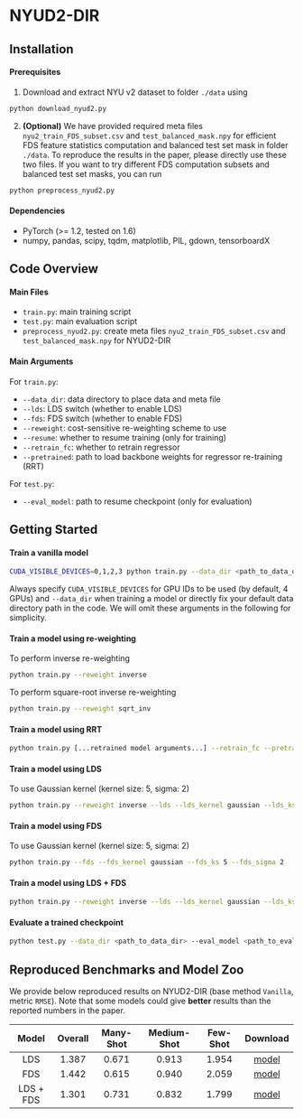 # NYUD2-DIR
## Installation

#### Prerequisites

1. Download and extract NYU v2 dataset to folder `./data` using

```bash
python download_nyud2.py
```

2. __(Optional)__ We have provided required meta files `nyu2_train_FDS_subset.csv` and `test_balanced_mask.npy`  for efficient FDS feature statistics computation and balanced test set mask in folder `./data`. To reproduce the results in the paper, please directly use these two files. If you want to try different FDS computation subsets and balanced test set masks, you can run

```bash
python preprocess_nyud2.py
```

#### Dependencies

- PyTorch (>= 1.2, tested on 1.6)
- numpy, pandas, scipy, tqdm, matplotlib, PIL, gdown, tensorboardX

## Code Overview

#### Main Files

- `train.py`: main training script
- `test.py`: main evaluation script
- `preprocess_nyud2.py`: create meta files `nyu2_train_FDS_subset.csv` and `test_balanced_mask.npy` for NYUD2-DIR

#### Main Arguments

For `train.py`:

- `--data_dir`: data directory to place data and meta file
- `--lds`: LDS switch (whether to enable LDS)
- `--fds`: FDS switch (whether to enable FDS)
- `--reweight`: cost-sensitive re-weighting scheme to use
- `--resume`: whether to resume training (only for training)
- `--retrain_fc`: whether to retrain regressor
- `--pretrained`: path to load backbone weights for regressor re-training (RRT)

For `test.py`:

- `--eval_model`: path to resume checkpoint (only for evaluation)

## Getting Started

#### Train a vanilla model

```bash
CUDA_VISIBLE_DEVICES=0,1,2,3 python train.py --data_dir <path_to_data_dir> --reweight none
```

Always specify `CUDA_VISIBLE_DEVICES` for GPU IDs to be used (by default, 4 GPUs) and `--data_dir` when training a model or directly fix your default data directory path in the code. We will omit these arguments in the following for simplicity.


#### Train a model using re-weighting

To perform inverse re-weighting

```bash
python train.py --reweight inverse
```

To perform square-root inverse re-weighting

```bash
python train.py --reweight sqrt_inv
```

#### Train a model using RRT

```bash
python train.py [...retrained model arguments...] --retrain_fc --pretrained <path_to_pretrained_ckpt>
```

#### Train a model using LDS

To use Gaussian kernel (kernel size: 5, sigma: 2)

```bash
python train.py --reweight inverse --lds --lds_kernel gaussian --lds_ks 5 --lds_sigma 2
```

#### Train a model using FDS

To use Gaussian kernel (kernel size: 5, sigma: 2)

```bash
python train.py --fds --fds_kernel gaussian --fds_ks 5 --fds_sigma 2
```

#### Train a model using LDS + FDS

```bash
python train.py --reweight inverse --lds --lds_kernel gaussian --lds_ks 5 --lds_sigma 2 --fds --fds_kernel gaussian --fds_ks 5 --fds_sigma 2
```

#### Evaluate a trained checkpoint

```bash
python test.py --data_dir <path_to_data_dir> --eval_model <path_to_evaluation_ckpt>
```

## Reproduced Benchmarks and Model Zoo

We provide below reproduced results on NYUD2-DIR (base method `Vanilla`, metric `RMSE`).
Note that some models could give **better** results than the reported numbers in the paper.

|   Model   | Overall | Many-Shot | Medium-Shot | Few-Shot | Download |
| :-------: | :-----: | :-------: | :---------: | :------: | :------: |
|    LDS    |  1.387  |   0.671   |    0.913    |  1.954   | [model](https://drive.google.com/file/d/1RgQx-nreiJ-chH0887xCy7gxah-zrrEO/view?usp=sharing) |
|    FDS    |  1.442  |   0.615   |    0.940    |  2.059   | [model](https://drive.google.com/file/d/1FEKzBzMPaGubmv9iK4BP6LJng44Mhc7s/view?usp=sharing) |
| LDS + FDS |  1.301  |   0.731   |    0.832    |  1.799   | [model](https://drive.google.com/file/d/1QlZJOPYSyRRFqa1Q-y7-JlTDABiQZJUF/view?usp=sharing) |